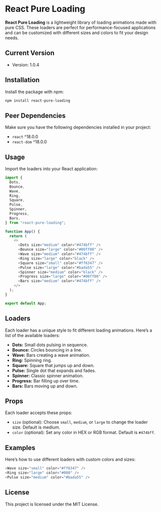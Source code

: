 # React Pure Loading

**React Pure Loading** is a lightweight library of loading animations made with pure CSS. These loaders are perfect for performance-focused applications and can be customized with different sizes and colors to fit your design needs.

## Current Version

- Version: 1.0.4

## Installation

Install the package with npm:

```bash
npm install react-pure-loading
```

## Peer Dependencies

Make sure you have the following dependencies installed in your project:

- `react` ^18.0.0
- `react-dom` ^18.0.0

## Usage

Import the loaders into your React application:

```javascript
import {
  Dots,
  Bounce,
  Wave,
  Ring,
  Square,
  Pulse,
  Spinner,
  Progress,
  Bars,
} from "react-pure-loading";

function App() {
  return (
    <>
      <Dots size="medium" color="#474bff" />
      <Bounce size="large" color="#00ff00" />
      <Wave size="medium" color="#474bff" />
      <Ring size="large" color="black" />
      <Square size="small" color="#ff6347" />
      <Pulse size="large" color="#bada55" />
      <Spinner size="medium" color="black" />
      <Progress size="large" color="#00ff00" />
      <Bars size="medium" color="#474bff" />
    </>
  );
}

export default App;
```

## Loaders

Each loader has a unique style to fit different loading animations. Here’s a list of the available loaders:

- **Dots:** Small dots pulsing in sequence.
- **Bounce:** Circles bouncing in a line.
- **Wave:** Bars creating a wave animation.
- **Ring:** Spinning ring.
- **Square:** Square that jumps up and down.
- **Pulse:** Single dot that expands and fades.
- **Spinner:** Classic spinner animation.
- **Progress:** Bar filling up over time.
- **Bars:** Bars moving up and down.

## Props

Each loader accepts these props:

- `size` (optional): Choose `small`, `medium`, or `large` to change the loader size. Default is medium.
- `color` (optional): Set any color in HEX or RGB format. Default is `#474bff`.

## Examples

Here’s how to use different loaders with custom colors and sizes:

```javascript
<Wave size="small" color="#ff6347" />
<Ring size="large" color="#000" />
<Pulse size="medium" color="#bada55" />
```

## License

This project is licensed under the MIT License.
